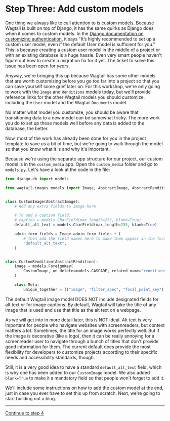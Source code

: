 # Step Three: Add custom models

One thing we always like to call attention to is custom models. Because Wagtail is built on top of Django, it has the same quirks as Django does when it comes to custom models. In the [Django documentation on customizing authentication](https://docs.djangoproject.com/en/4.2/topics/auth/customizing/#using-a-custom-user-model-when-starting-a-project), it says "It’s highly recommended to set up a custom user model, even if the default User model is sufficient for you." This is because creating a custom user model in the middle of a project or with an existing database is a huge hassle. Even very smart people haven't figure out how to create a migration fix for it yet. The ticket to solve this issue has been open for _years_.

Anyway, we're bringing this up because Wagtail has some other models that are worth customizing before you go too far into a project so that you can save yourself some grief later on. For this workshop, we're only going to work with the `Image` and `Renditions` models today, but we'll provide reference links for the other Wagtail models you should customize, including the `User` model and the Wagtail `Documents` model.

No matter what model you customize, you should be aware that transitioning data to a new model can be somewhat tricky. The more work you do to set up these models well before any data is added to the database, the better.

Now, most of the work has already been done for you in the project template to save us a bit of time, but we're going to walk through the model so that you know what it is and why it's important.

Because we're using the separate app structure for our project, our custom model is in the `custom_media` app. Open the `custom_media` folder and go to `models.py`. Let's have a look at the code in the file:

```python
from django.db import models

from wagtail.images.models import Image, AbstractImage, AbstractRendition


class CustomImage(AbstractImage):
    # Add any extra fields to image here

    # To add a caption field:
    # caption = models.CharField(max_length=255, blank=True)
    default_alt_text = models.CharField(max_length=255, blank=True)

    admin_form_fields = Image.admin_form_fields + (
        # Then add the field names here to make them appear in the form:
        "default_alt_text",
    )


class CustomRendition(AbstractRendition):
    image = models.ForeignKey(
        CustomImage, on_delete=models.CASCADE, related_name="renditions"
    )

    class Meta:
        unique_together = (("image", "filter_spec", "focal_point_key"),)
```

The default Wagtail image model DOES NOT include designated fields for alt text or for image captions. By default, Wagtail will take the title of any image that is used and use that title as the alt text on a webpage.

As we will get into in more detail later, this is NOT ideal. Alt text is very important for people who navigate websites with screenreaders, but context matters a lot. Sometimes, the title for an image works perfectly well. But if the image is decorative (like a logo), then it can be really annoying for a screenreader user to navigate through a bunch of titles that don't provide good information for them. The current default does provide the most flexibility for developers to customize projects according to their specific needs and accessibility standards, though.

Still, it is a very good idea to have a standard `default_alt_text` field, which is why one has been added to our `CustomImage` model. We also added `blank=True` to make it a mandatory field so that people won't forget to add it.

We'll include some instructions on how to add the custom model at the end, just in case you ever have to set this up from scratch. Next, we're going to start building out a blog.


---

[Continue to step 4](https://github.com/vossisboss/pyconwagtail2024/tree/step-4)
